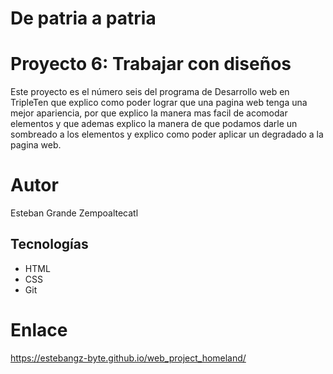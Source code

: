# De patria a patria

# Proyecto 6: Trabajar con diseños

Este proyecto es el número seis del programa de Desarrollo web en TripleTen que explico como poder lograr que una pagina web tenga una mejor apariencia, por que explico la manera mas facil de acomodar elementos y que ademas
explico la manera de que podamos darle un sombreado a los elementos y explico como poder aplicar un degradado a
la pagina web.

# Autor

Esteban Grande Zempoaltecatl

## Tecnologías

- HTML
- CSS
- Git

# Enlace

https://estebangz-byte.github.io/web_project_homeland/
